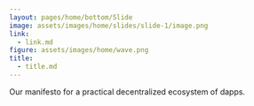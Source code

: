 ```yaml
---
layout: pages/home/bottom/Slide
image: assets/images/home/slides/slide-1/image.png
link:
  - link.md
figure: assets/images/home/wave.png
title:
  - title.md
---
```


Our manifesto for a practical decentralized ecosystem of dapps.
